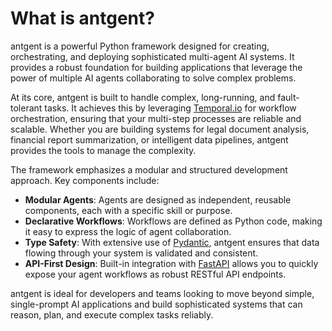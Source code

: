 # What is antgent?

antgent is a powerful Python framework designed for creating, orchestrating, and deploying sophisticated multi-agent AI systems. It provides a robust foundation for building applications that leverage the power of multiple AI agents collaborating to solve complex problems.

At its core, antgent is built to handle complex, long-running, and fault-tolerant tasks. It achieves this by leveraging [Temporal.io](https://temporal.io/) for workflow orchestration, ensuring that your multi-step processes are reliable and scalable. Whether you are building systems for legal document analysis, financial report summarization, or intelligent data pipelines, antgent provides the tools to manage the complexity.

The framework emphasizes a modular and structured development approach. Key components include:

-   **Modular Agents**: Agents are designed as independent, reusable components, each with a specific skill or purpose.
-   **Declarative Workflows**: Workflows are defined as Python code, making it easy to express the logic of agent collaboration.
-   **Type Safety**: With extensive use of [Pydantic](https://docs.pydantic.dev/), antgent ensures that data flowing through your system is validated and consistent.
-   **API-First Design**: Built-in integration with [FastAPI](https://fastapi.tiangolo.com/) allows you to quickly expose your agent workflows as robust RESTful API endpoints.

antgent is ideal for developers and teams looking to move beyond simple, single-prompt AI applications and build sophisticated systems that can reason, plan, and execute complex tasks reliably.
